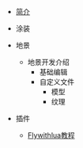 - [简介](/README.md)
  

- 涂装

- 地景
  - 地景开发介绍
    - 基础编辑
    - 自定义文件
      - 模型
      - 纹理

- 插件
  - [Flywithlua教程](flywithlua.md)
